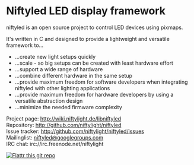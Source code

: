 Niftyled LED display framework
==============================

niftyled is an open source project to control LED devices using pixmaps.

It's written in C and designed to provide a lightweight and versatile
framework to... 

* ...create new light setups quickly
* ...scale - so big setups can be created with least hardware effort
* ...support a wide range of hardware
* ...combine different hardware in the same setup
* ...provide maximum freedom for software developers when integrating niftyled with other lighting applications
* ...provide maximum freedom for hardware developers by using a versatile abstraction design
* ...minimize the needed firmware complexity



Project page:	http://wiki.niftylight.de/libniftyled  
Repository:	http://github.com/niftylight/niftyled  
Issue tracker:	http://github.com/niftylight/niftyled/issues  
Mailinglist:	niftyled@googlegroups.com  
IRC chat:	irc://irc.freenode.net/niftylight   

[![Flattr this git repo](http://api.flattr.com/button/flattr-badge-large.png)](https://flattr.com/thing/1345750/niftyled)

